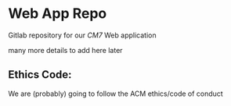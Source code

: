 # Web App Repo

Gitlab repository for our _CM7_ Web application

many more details to add here later

## Ethics Code:
We are (probably) going to follow the ACM ethics/code of conduct
